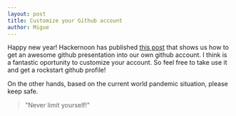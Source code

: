 ```yaml
---
layout: post
title: Customize your Github account
author: Migue
---
```

Happy new year!
Hackernoon has published [this post](https://hackernoon.com/how-to-make-a-rockstar-github-profile-readme) that shows us how to get an awesome github presentation into our own github account.
I think is a fantastic oportunity to customize your account. So feel free to take use it and get a rockstart github profile!

On the other hands, based on the current world pandemic situation, please keep safe.

> "Never limit yourself!"
